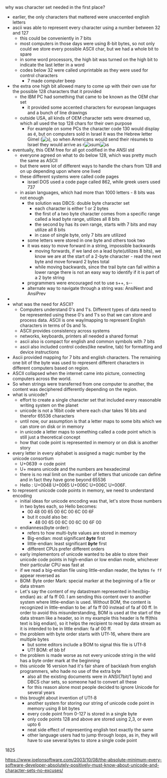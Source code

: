 why was character set needed in the first place?
- earlier, the only characters that mattered were unaccented english letters
- ascii was able to represent every character using a number between 32 and 127
	- this could be conveniently in 7 bits
	- most computers in those days were using 8-bit bytes, so not only could we store every possible ASCII char, but we had a whole bit to spare
	- in some word processors, the high bit was turned on the high bit to indicate the last letter in a word
	- codes below 32 were called unprintable as they were used for control characters
		- 7 made computer beep
- the extra one high bit allowed many to come up with their own use for the possible 128 characters that it provided
	- the IBM PC had something that came to be known as the OEM char set
		- it provided some accented characters for european languages and a bunch of line drawings
	- outside USA, all kinds of OEM character sets were dreamed up, which all used the top 128 chars for their own purpose
		- For example on some PCs the character code 130 would display as é, but on computers sold in Israel it was the Hebrew letter Gimel (![ג](https://i0.wp.com/www.joelonsoftware.com/wp-content/uploads/2003/10/gimel.png?resize=5%2C9&ssl=1)), so when Americans would send their résumés to Israel they would arrive as r![ג](https://i0.wp.com/www.joelonsoftware.com/wp-content/uploads/2003/10/gimel.png?resize=5%2C9&ssl=1)sum![ג](https://i0.wp.com/www.joelonsoftware.com/wp-content/uploads/2003/10/gimel.png?resize=5%2C9&ssl=1)s
- eventually, this OEM free for all got codified in the ANSI std
	- everyone agreed on what to do below 128, which was pretty much the same as ASCII
	- but there were lot of different ways to handle the chars from 128 and on up depending upon where one lived
	- these different systems were called code pages
		- israel DOS used a code page called 862, while greek users used 737
	- in asian languages, which had more than 1000 letters - 8 bits was not enough
		- the solution was DBCS: double byte character set
			- each character is either 1 or 2 bytes
			- the first of a two byte character comes from a specific range called a lead byte range, utilizes all 8 bits
			- the second by has its own range, starts with 7 bits and may utilize all 8 bits
			- in case of single byte, only 7 bits are utilized
		- some letters were stored in one byte and others took two
		- it was easy to move forward in a string, impossible backwards
			- moving forwards, if we land on a lead byte(utilizes 8 bits), we know we are at the start of a 2-byte character - read the next byte and move forward 2 bytes total
			- while moving backwards, since the trail byte can fall within a lower range there is not an easy way to identify if it is part of a 2 byte string
		- programmers were encouraged not to use s++, s-- 
		- alternate way to navigate through a string was: AnsiNext and AnsiPrev
- 
- what was the need for ASCII? 
	- Computers understand 0's and 1's. Different types of data need to be represented using these 0's and 1's so that we can store and process data. ASCII is one way/mapping to represent English characters in terms of 0s and 1s.
	- ASCII provides consistency across systems
	- networks, keyboards, printers all needed a shared format
	- ascii also is compact for english and common symbols with 7 bits
	- ascii also included control codes(like newline, tab) for formatting and device instructions
- Ascii provided mapping for 7 bits and english characters. The remaining one bit of the byte was used to represent different characters in different computers based on region.
- ASCII collapsed when the internet came into picture, connecting computers across the world. 
- So when strings were transferred from one computer to another, the content was deciphered differently depending on the region.
- what is unicode? 
	- effort to create a single character set that included every reasonable writing system on the planet
	- unicode is not a 16bit code where each char takes 16 bits and therefor 65536 characters
	- until now, our assumption is that a letter maps to some bits which we can store on disk or in memory
	- in unicode a letter maps to something called a code point which is still just a theoretical concept
	- how that code point is represented in memory or on disk is another story
- every letter in every alphabet is assigned a magic number by the unicode consortium
	- U+0639 -> code point
	- U+ means unicode and the numbers are hexadecimal
	- there is no real limit on the number of letters that unicode can define and in fact they have gone beyond 65536
	- Hello : U+0048 U+0065 U+006C U+006C U+006F.
- to represent unicode code points in memory, we need to understand encoding
	- initial ideas for unicode encoding was that, let's store those numbers in two bytes each, so Hello becomes: 
		- 00 48 00 65 00 6C 00 6C 00 6F
		- but it could also be: 
			- 48 00 65 00 6C 00 6C 00 6F 00
	- endianness(byte order):
		- refers to how multi-byte values are stored in memory
		- Big-endian: most significant ***byte*** first
		- little-endian: least significant ***byte*** first
		- different CPUs prefer different orders
	- early implementors of unicode wanted to be able to store their unicode code points in high-endian or low endian mode, whichever their particular CPU was fast at
	- if we read a big-endian file using little-endian reader, the bytes `fe ff` appear reversed as 
	- BOM: Byte order Mark: special marker at the beginning of a file or data stream
	- Let's say the content of my datastream represented in hex(big-endian) as: af fa ff 00. I am sending this content over to another system where little-endian is used. Without BOM, the content is recognized in little-endian to be: af fa ff 00 instead of fa af 00 ff. In order to avoid this misunderstanding, BOM is used at the start of the data stream like a header, so in my example this header is fe ff(this text is big endian), so it helps the recipient to read by data stream as it is intended to be in little endian: fa af 00 ff.
	- the problem with byte order starts with UTf-16, where there are multiple bytes
		- but some editors include a BOM to signal this file is UTf-8
		- UTf BOM: ef bb bf
	- the problem is made worse as not every unicode string in the wild has a byte order mark at the beginning
	- this unicode 16 version had it's fair share of backlash from english programmers, who hade no use of the extra byte
		- also all the existing documents were in ANSI(7bit/1 byte) and DBCS char sets, so someone had to convert all these
		- for this reason alone most people decided to ignore Unicode for several years
	- this brought about invention of UTf-8
		- another system for storing our string of unicode code point in memory using 8 bit bytes
		- every code point from 0-127 is stored in a single byte
		- only code points 128 and above are stored using 2,3, or even upto 6
		- neat side effect of representing english text exactly the same
		- other language users had to jump through loops, as in, they will have to use several bytes to store a single code point

1825

https://www.joelonsoftware.com/2003/10/08/the-absolute-minimum-every-software-developer-absolutely-positively-must-know-about-unicode-and-character-sets-no-excuses/